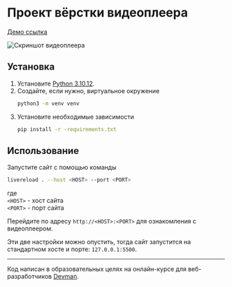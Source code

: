 # Проект вёрстки видеоплеера

[Демо ссылка](https://lypavel.github.io/dvmn-player-layout/)

![Скриншот видеоплеера]()

## Установка

1. Установите [Python 3.10.12]().
2. Создайте, если нужно, виртуальное окружение
    ```sh
    python3 -m venv venv
    ```
3. Установите необходимые зависимости
    ```sh
    pip install -r -requirements.txt
    ```

## Использование

Запустите сайт с помощью команды

```sh
livereload . --host <HOST> --port <PORT>
```
где<br>
`<HOST>` - хост сайта<br>
`<PORT>` - порт сайта

Перейдите по адресу `http://<HOST>:<PORT>` для ознакомления с видеоплеером.

Эти две настройки можно опустить, тогда сайт запустится на стандартном хосте и порте: `127.0.0.1:5500`.

***
Код написан в образовательных целях на онлайн-курсе для веб-разработчиков [Devman](dvmn.org).
